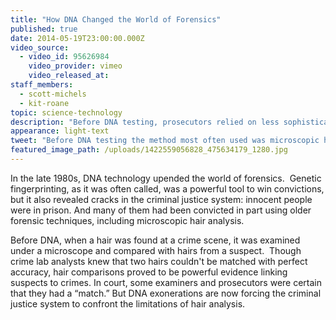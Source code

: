 ```yaml
---
title: "How DNA Changed the World of Forensics"
published: true
date: 2014-05-19T23:00:00.000Z
video_source:
  - video_id: 95626984
    video_provider: vimeo
    video_released_at:
staff_members:
  - scott-michels
  - kit-roane
topic: science-technology
description: "Before DNA testing, prosecutors relied on less sophisticated forensic techniques, including microscopic hair analysis, to put criminals behind bars. But how reliable was hair analysis?"
appearance: light-text
tweet: "Before DNA testing the method most often used was microscopic hair analysis. But was it reliable?"
featured_image_path: /uploads/1422559056828_475634179_1280.jpg
---
```


In the late 1980s, DNA technology upended the world of forensics.  Genetic fingerprinting, as it was often called, was a powerful tool to win convictions, but it also revealed cracks in the criminal justice system: innocent people were in prison. And many of them had been convicted in part using older forensic techniques, including microscopic hair analysis.

Before DNA, when a hair was found at a crime scene, it was examined under a microscope and compared with hairs from a suspect.  Though crime lab analysts knew that two hairs couldn't be matched with perfect accuracy, hair comparisons proved to be powerful evidence linking suspects to crimes. In court, some examiners and prosecutors were certain that they had a “match.” But DNA exonerations are now forcing the criminal justice system to confront the limitations of hair analysis.

